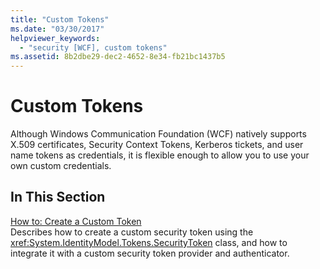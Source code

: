 ```yaml
---
title: "Custom Tokens"
ms.date: "03/30/2017"
helpviewer_keywords: 
  - "security [WCF], custom tokens"
ms.assetid: 8b2dbe29-dec2-4652-8e34-fb21bc1437b5
---
```

# Custom Tokens
Although Windows Communication Foundation (WCF) natively supports X.509 certificates, Security Context Tokens, Kerberos tickets, and user name tokens as credentials, it is flexible enough to allow you to use your own custom credentials.  
  
## In This Section  
 [How to: Create a Custom Token](how-to-create-a-custom-token.md)  
 Describes how to create a custom security token using the <xref:System.IdentityModel.Tokens.SecurityToken> class, and how to integrate it with a custom security token provider and authenticator.
